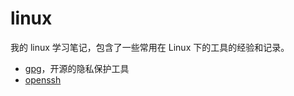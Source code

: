 # linux

我的 linux 学习笔记，包含了一些常用在 Linux 下的工具的经验和记录。

- [gpg](gpg.md)，开源的隐私保护工具
- [openssh](openssh.md)

